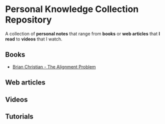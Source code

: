 # Personal Knowledge Collection Repository

A collection of **personal notes** that range from **books** or **web articles** that **I read** to **videos** that I watch.

## Books

* [Brian Christian - The Alignment Problem](books/the_alignment_problem/the_alignment_problem.md)

## Web articles

## Videos

## Tutorials
